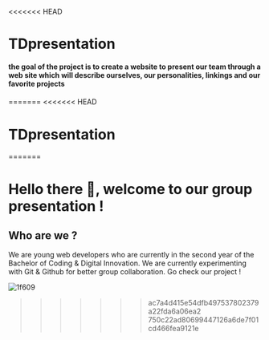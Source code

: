 <<<<<<< HEAD
# TDpresentation

####   the goal of the project is to create a website to present our team through a web site which will describe ourselves, our personalities, linkings and our favorite projects
####    
=======
<<<<<<< HEAD
# TDpresentation
=======
# Hello there 💫, welcome to our group presentation !

## Who are we ?

We are young web developers who are currently in the second year of the Bachelor of Coding & Digital Innovation. We are currently experimenting with Git & Github for better group collaboration. Go check our project ! 

![1f609](https://user-images.githubusercontent.com/75830815/190865335-265dd891-8783-46e5-b806-49f973e979a9.png)
>>>>>>> ac7a4d415e54dfb497537802379a22fda6a06ea2
>>>>>>> 750c22ad80699447126a6de7f01cd466fea9121e

